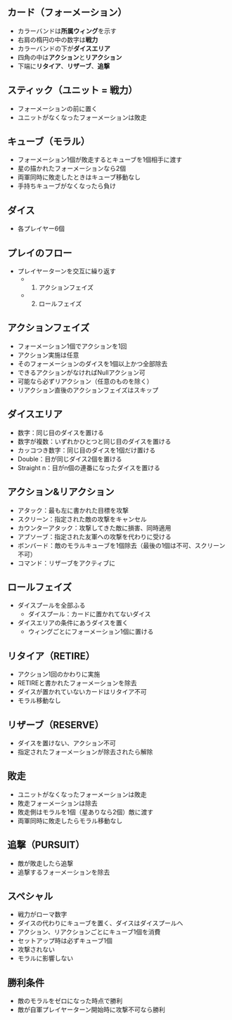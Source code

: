 ## カード（フォーメーション）
- カラーバンドは**所属ウィング**を示す
- 右肩の楕円の中の数字は**戦力**
- カラーバンドの下が**ダイスエリア**
- 四角の中は**アクション**と**リアクション**
- 下端に**リタイア**、**リザーブ**、**追撃**

## スティック（ユニット = 戦力）
- フォーメーションの前に置く
- ユニットがなくなったフォーメーションは敗走

## キューブ（モラル）
- フォーメーション1個が敗走するとキューブを1個相手に渡す
- 星の描かれたフォーメーションなら2個
- 両軍同時に敗走したときはキューブ移動なし
- 手持ちキューブがなくなったら負け

## ダイス
- 各プレイヤー6個

## プレイのフロー
- プレイヤーターンを交互に繰り返す
  - 1. アクションフェイズ
  - 2. ロールフェイズ

## アクションフェイズ
- フォーメーション1個でアクションを1回
- アクション実施は任意
- そのフォーメーションのダイスを1個以上かつ全部除去
- できるアクションがなければNullアクション可
- 可能なら必ずリアクション（任意のものを除く）
- リアクション直後のアクションフェイズはスキップ

## ダイスエリア
- 数字：同じ目のダイスを置ける
- 数字が複数：いずれかひとつと同じ目のダイスを置ける
- カッコつき数字：同じ目のダイスを1個だけ置ける
- Double：目が同じダイス2個を置ける
- Straight n：目がn個の連番になったダイスを置ける

## アクション&リアクション
- アタック：最も左に書かれた目標を攻撃
- スクリーン：指定された敵の攻撃をキャンセル
- カウンターアタック：攻撃してきた敵に損害、同時適用
- アブソーブ：指定された友軍への攻撃を代わりに受ける
- ボンバード：敵のモラルキューブを1個除去（最後の1個は不可、スクリーン不可）
- コマンド：リザーブをアクティブに

## ロールフェイズ
- ダイスプールを全部ふる
  - ダイスプール：カードに置かれてないダイス
- ダイスエリアの条件にあうダイスを置く
  - ウィングごとにフォーメーション1個に置ける

## リタイア（RETIRE）
- アクション1回のかわりに実施
- RETIREと書かれたフォーメーションを除去
- ダイスが置かれていないカードはリタイア不可
- モラル移動なし

## リザーブ（RESERVE）
- ダイスを置けない、アクション不可
- 指定されたフォーメーションが除去されたら解除

## 敗走
- ユニットがなくなったフォーメーションは敗走
- 敗走フォーメーションは除去
- 敗走側はモラルを1個（星ありなら2個）敵に渡す
- 両軍同時に敗走したらモラル移動なし

## 追撃（PURSUIT）
- 敵が敗走したら追撃
- 追撃するフォーメーションを除去

## スペシャル
- 戦力がローマ数字
- ダイスの代わりにキューブを置く、ダイスはダイスプールへ
- アクション、リアクションごとにキューブ1個を消費
- セットアップ時は必ずキューブ1個
- 攻撃されない
- モラルに影響しない

## 勝利条件
- 敵のモラルをゼロになった時点で勝利
- 敵が自軍プレイヤーターン開始時に攻撃不可なら勝利
